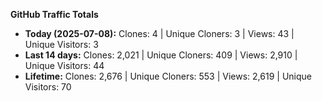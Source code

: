 
**GitHub Traffic Totals**

- **Today (2025-07-08):** Clones: 4 | Unique Cloners: 3 | Views: 43 | Unique Visitors: 3
- **Last 14 days:** Clones: 2,021 | Unique Cloners: 409 | Views: 2,910 | Unique Visitors: 44
- **Lifetime:** Clones: 2,676 | Unique Cloners: 553 | Views: 2,619 | Unique Visitors: 70
